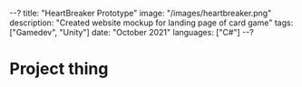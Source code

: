--?
title: "HeartBreaker Prototype"
image: "/images/heartbreaker.png"
description: "Created website mockup for landing page of card game"
tags: ["Gamedev", "Unity"]
date: "October 2021"
languages: ["C#"]
--?

# Project thing